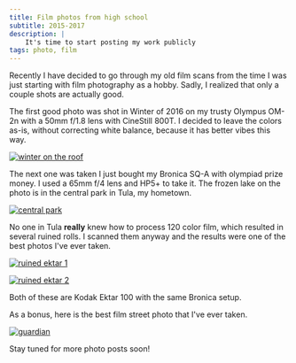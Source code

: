 ```yaml
---
title: Film photos from high school
subtitle: 2015-2017
description: |
    It's time to start posting my work publicly
tags: photo, film
---
```


Recently I have decided to go through my old film scans from the time I was just starting with film photography as a hobby. Sadly, I realized that only a couple shots are actually good. 

The first good photo was shot in Winter of 2016 on my trusty Olympus OM-2n with a 50mm f/1.8 lens with CineStill 800T. I decided to leave the colors as-is, without correcting white balance, because it has better vibes this way.

<a class="flickr-embed-link" data-flickr-embed="true" href="https://www.flickr.com/photos/elappo/53110312215/in/dateposted-public/" title="winter on the roof"><img src="https://live.staticflickr.com/65535/53110312215_2610b8edf4_k.jpg" alt="winter on the roof"/></a>

The next one was taken I just bought my Bronica SQ-A with olympiad prize money. I used a 65mm f/4 lens and HP5+ to take it. The frozen lake on the photo is in the central park in Tula, my hometown.

<a class="flickr-embed-link" data-flickr-embed="true" href="https://www.flickr.com/photos/elappo/53110104494/in/dateposted-public/" title="central park"><img src="https://live.staticflickr.com/65535/53110104494_74ebfda8ae_k.jpg" alt="central park"/></a>

No one in Tula **really** knew how to process 120 color film, which resulted in several ruined rolls. I scanned them anyway and the results were one of the best photos I've ever taken. 

<a class="flickr-embed-link" data-flickr-embed="true" href="https://www.flickr.com/photos/elappo/53109897331/in/dateposted-public/" title="img062"><img src="https://live.staticflickr.com/65535/53109897331_dc2988e196_k.jpg" alt="ruined ektar 1"/></a>

<a class="flickr-embed-link" data-flickr-embed="true" href="https://www.flickr.com/photos/elappo/53109897351/in/dateposted-public/" title="ruined ektar 2"><img src="https://live.staticflickr.com/65535/53109897351_7cbf1216dd_k.jpg" alt="ruined ektar 2"/></a>

Both of these are Kodak Ektar 100 with the same Bronica setup.

As a bonus, here is the best film street photo that I've ever taken.

<a class="flickr-embed-link" data-flickr-embed="true" href="https://www.flickr.com/photos/elappo/53109324607/in/dateposted-public/" title="guardian"><img src="https://live.staticflickr.com/65535/53109324607_d2fd2c683a_k.jpg" alt="guardian"/></a>

Stay tuned for more photo posts soon!